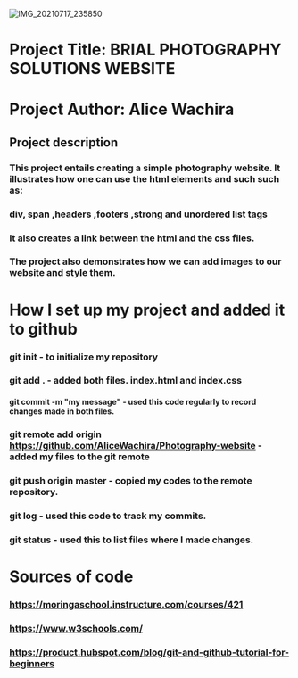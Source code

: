 ![IMG_20210717_235850](https://user-images.githubusercontent.com/87478804/126049526-8a3748b6-c550-4bd8-b67a-75c764f7aa8e.jpg)
# Project Title: BRIAL PHOTOGRAPHY SOLUTIONS WEBSITE
# Project Author: Alice Wachira 
## Project description
### This project entails creating a simple photography website. It illustrates how one can use the html elements and such such as:
### div, span ,headers ,footers ,strong and unordered list tags
### It also creates a link between the html and the css files.
### The project also demonstrates how we can add images to our website and style them.



# How I set up my project and added it to github
### git init - to initialize my repository
### git add . - added both files. index.html and index.css
#### git commit -m "my message" - used this code regularly to record changes made in both files.
### git remote add origin https://github.com/AliceWachira/Photography-website - added my files to the git remote
### git push origin master - copied my codes to the remote repository.
### git log - used this code to track my commits.
### git status - used this to list files where I made changes.

# Sources of code
### https://moringaschool.instructure.com/courses/421
### https://www.w3schools.com/
### https://product.hubspot.com/blog/git-and-github-tutorial-for-beginners

